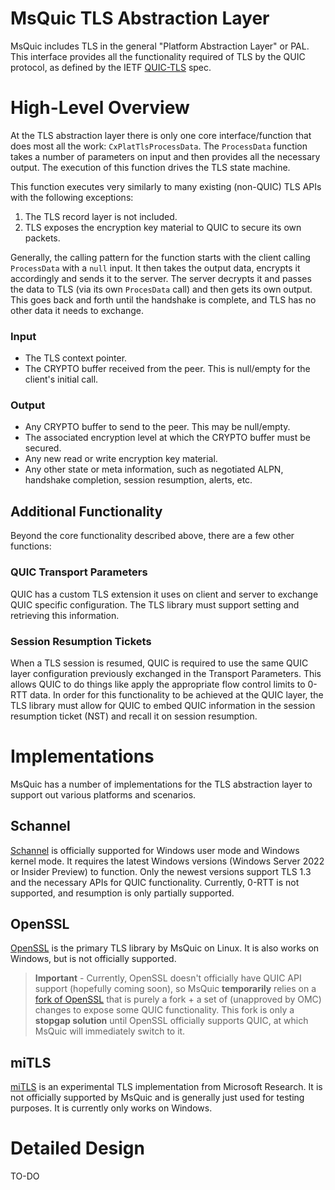 MsQuic TLS Abstraction Layer
======

MsQuic includes TLS in the general "Platform Abstraction Layer" or PAL. This interface provides all the functionality required of TLS by the QUIC protocol, as defined by the IETF [QUIC-TLS](https://tools.ietf.org/html/draft-ietf-quic-tls) spec.

# High-Level Overview

At the TLS abstraction layer there is only one core interface/function that does most all the work: `CxPlatTlsProcessData`. The `ProcessData` function takes a number of parameters on input and then provides all the necessary output. The execution of this function drives the TLS state machine.

This function executes very similarly to many existing (non-QUIC) TLS APIs with the following exceptions:

1. The TLS record layer is not included.
2. TLS exposes the encryption key material to QUIC to secure its own packets.

Generally, the calling pattern for the function starts with the client calling `ProcessData` with a `null` input. It then takes the output data, encrypts it accordingly and sends it to the server. The server decrypts it and passes the data to TLS (via its own `ProcesData` call) and then gets its own output. This goes back and forth until the handshake is complete, and TLS has no other data it needs to exchange.

### Input

- The TLS context pointer.
- The CRYPTO buffer received from the peer. This is null/empty for the client's initial call.

### Output

- Any CRYPTO buffer to send to the peer. This may be null/empty.
- The associated encryption level at which the CRYPTO buffer must be secured.
- Any new read or write encryption key material.
- Any other state or meta information, such as negotiated ALPN, handshake completion, session resumption, alerts, etc.

## Additional Functionality

Beyond the core functionality described above, there are a few other functions:

### QUIC Transport Parameters

QUIC has a custom TLS extension it uses on client and server to exchange QUIC specific configuration. The TLS library must support setting and retrieving this information.

### Session Resumption Tickets

When a TLS session is resumed, QUIC is required to use the same QUIC layer configuration previously exchanged in the Transport Parameters. This allows QUIC to do things like apply the appropriate flow control limits to 0-RTT data. In order for this functionality to be achieved at the QUIC layer, the TLS library must allow for QUIC to embed QUIC information in the session resumption ticket (NST) and recall it on session resumption.

# Implementations

MsQuic has a number of implementations for the TLS abstraction layer to support out various platforms and scenarios.

## Schannel

[Schannel](https://docs.microsoft.com/en-us/windows/win32/com/schannel) is officially supported for Windows user mode and Windows kernel mode. It requires the latest Windows versions (Windows Server 2022 or Insider Preview) to function. Only the newest versions support TLS 1.3 and the necessary APIs for QUIC functionality. Currently, 0-RTT is not supported, and resumption is only partially supported.

## OpenSSL

[OpenSSL](https://www.openssl.org/) is the primary TLS library by MsQuic on Linux. It is also works on Windows, but is not officially supported.

> **Important** - Currently, OpenSSL doesn't officially have QUIC API support (hopefully coming soon), so MsQuic **temporarily** relies on a [fork of OpenSSL](https://github.com/quictls/openssl) that is purely a fork + a set of (unapproved by OMC) changes to expose some QUIC functionality. This fork is only a **stopgap solution** until OpenSSL officially supports QUIC, at which MsQuic will immediately switch to it.

## miTLS

[miTLS](https://mitls.org/) is an experimental TLS implementation from Microsoft Research. It is not officially supported by MsQuic and is generally just used for testing purposes. It is currently only works on Windows.

# Detailed Design

TO-DO
